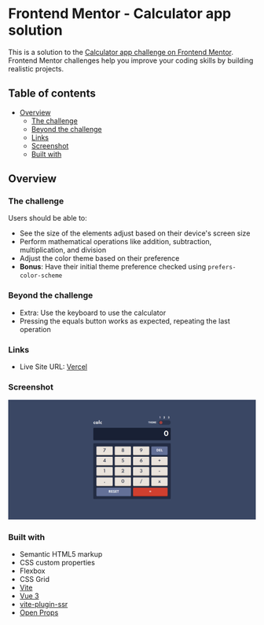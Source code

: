 # Frontend Mentor - Calculator app solution

This is a solution to the [Calculator app challenge on Frontend Mentor](https://www.frontendmentor.io/challenges/calculator-app-9lteq5N29). Frontend Mentor challenges help you improve your coding skills by building realistic projects.

## Table of contents

- [Overview](#overview)
  - [The challenge](#the-challenge)
  - [Beyond the challenge](#beyond-the-challenge)
  - [Links](#links)
  - [Screenshot](#screenshot)
  - [Built with](#built-with)

## Overview

### The challenge

Users should be able to:

- See the size of the elements adjust based on their device's screen size
- Perform mathematical operations like addition, subtraction, multiplication, and division
- Adjust the color theme based on their preference
- **Bonus**: Have their initial theme preference checked using `prefers-color-scheme`

### Beyond the challenge
- Extra: Use the keyboard to use the calculator
- Pressing the equals button works as expected, repeating the last operation

### Links

- Live Site URL: [Vercel](https://vue-calculator-sable.vercel.app/)

### Screenshot

![Screenshot of the solution](./screenshot.png)

### Built with

- Semantic HTML5 markup
- CSS custom properties
- Flexbox
- CSS Grid
- [Vite](https://vitejs.dev/guide/)
- [Vue 3](https://vuejs.org/guide/introduction.html)
- [vite-plugin-ssr](https://vite-plugin-ssr.com/)
- [Open Props](https://open-props.style/)

